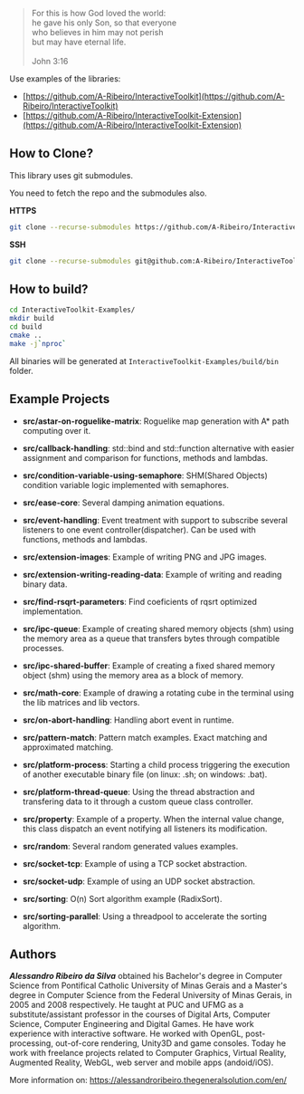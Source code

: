 > For this is how God loved the world:  
he gave his only Son, so that everyone  
who believes in him may not perish  
but may have eternal life.  
  \
John 3:16

Use examples of the libraries:
 - [https://github.com/A-Ribeiro/InteractiveToolkit](https://github.com/A-Ribeiro/InteractiveToolkit)
 - [https://github.com/A-Ribeiro/InteractiveToolkit-Extension](https://github.com/A-Ribeiro/InteractiveToolkit-Extension)

## How to Clone?

This library uses git submodules.

You need to fetch the repo and the submodules also.

__HTTPS__

```bash
git clone --recurse-submodules https://github.com/A-Ribeiro/InteractiveToolkit-Examples.git
```

__SSH__

```bash
git clone --recurse-submodules git@github.com:A-Ribeiro/InteractiveToolkit-Examples.git
```

## How to build?

```bash
cd InteractiveToolkit-Examples/
mkdir build
cd build
cmake ..
make -j`nproc`
```

All binaries will be generated at ```InteractiveToolkit-Examples/build/bin``` folder.

## Example Projects

 - **src/astar-on-roguelike-matrix**: Roguelike map generation with A* path computing over it.

 - **src/callback-handling**: std::bind and std::function alternative with easier assignment and comparison for functions, methods and lambdas.

 - **src/condition-variable-using-semaphore**: SHM(Shared Objects) condition variable logic implemented with semaphores.
 
 - **src/ease-core**: Several damping animation equations.

 - **src/event-handling**: Event treatment with support to subscribe several listeners to one event controller(dispatcher). Can be used with functions, methods and lambdas.

 - **src/extension-images**: Example of writing PNG and JPG images.

 - **src/extension-writing-reading-data**: Example of writing and reading binary data.

 - **src/find-rsqrt-parameters**: Find coeficients of rqsrt optimized implementation.

 - **src/ipc-queue**: Example of creating shared memory objects (shm) using the memory area as a queue that transfers bytes through compatible processes.

 - **src/ipc-shared-buffer**: Example of creating a fixed shared memory object (shm) using the memory area as a block of memory.

 - **src/math-core**: Example of drawing a rotating cube in the terminal using the lib matrices and lib vectors.

 - **src/on-abort-handling**: Handling abort event in runtime.

 - **src/pattern-match**: Pattern match examples. Exact matching and approximated matching.

 - **src/platform-process**: Starting a child process triggering the execution of another executable binary file (on linux: .sh; on windows: .bat).

 - **src/platform-thread-queue**: Using the thread abstraction and transfering data to it through a custom queue class controller.

 - **src/property**: Example of a property. When the internal value change, this class dispatch an event notifying all listeners its modification.

 - **src/random**: Several random generated values examples.

 - **src/socket-tcp**: Example of using a TCP socket abstraction.

 - **src/socket-udp**: Example of using an UDP socket abstraction.

 - **src/sorting**: O(n) Sort algorithm example (RadixSort).

 - **src/sorting-parallel**: Using a threadpool to accelerate the sorting algorithm.

## Authors

***Alessandro Ribeiro da Silva*** obtained his Bachelor's degree in Computer Science from Pontifical Catholic 
University of Minas Gerais and a Master's degree in Computer Science from the Federal University of Minas Gerais, 
in 2005 and 2008 respectively. He taught at PUC and UFMG as a substitute/assistant professor in the courses 
of Digital Arts, Computer Science, Computer Engineering and Digital Games. He have work experience with interactive
software. He worked with OpenGL, post-processing, out-of-core rendering, Unity3D and game consoles. Today 
he work with freelance projects related to Computer Graphics, Virtual Reality, Augmented Reality, WebGL, web server 
and mobile apps (andoid/iOS).

More information on: https://alessandroribeiro.thegeneralsolution.com/en/
